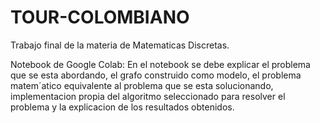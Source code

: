 # TOUR-COLOMBIANO
Trabajo final de la materia de Matematicas Discretas.

Notebook de Google Colab: En el notebook se debe explicar el problema que se esta
abordando, el grafo construido como modelo, el problema matem´atico equivalente al
problema que se esta solucionando, implementacion propia del algoritmo seleccionado
para resolver el problema y la explicacion de los resultados obtenidos.

